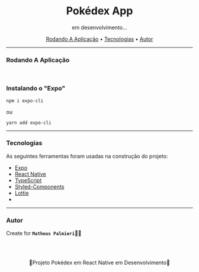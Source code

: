 <!-- expo install
styled-components
lottie
axios
reanimated
react navigation expo install react-native-screens react-native-safe-area-context -->

<!-- Título -->

<h1 align="center">Pokédex App</h1>

<!-- Descrição -->

<p align="center">em desenvolvimento...</p>

<!-- Súmario -->

<p align="center">
 <a href="#rodando-a-aplicação">Rodando A Aplicação</a> •
 <a href="#tecnologias">Tecnologias</a> •
 <a href="#autor">Autor</a>
</p>

<!-- <img src="images/imagem.png" width="1366px" align="center"> -->

---

### Rodando A Aplicação

<!-- <a href="https://matheuspalmieri-pokedex.netlify.app/" target="_blank">Site do Projeto</a> -->
<br>

### Instalando o "Expo"

```
npm i expo-cli
```
ou
```
yarn add expo-cli
```

---

### Tecnologias

As seguintes ferramentas foram usadas na construção do projeto:

- [Expo](https://expo.dev/)
- [React Native](https://reactnative.dev/)
- [TypeScript](https://www.typescriptlang.org/)
- [Styled-Components](https://styled-components.com/)
- [Lottie](https://lottiefiles.com/)
- [](fffffffffffffffff)

---

### Autor

Create for <b>`Matheus Palmieri`</b>👨‍💻

<br>
<br>

<p align="center">🎉Projeto Pokédex em React Native em Desenvolvimento🚀</p>

